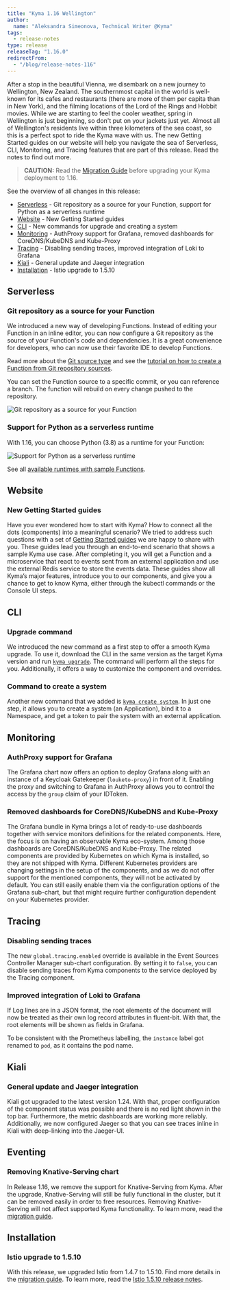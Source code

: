 ```yaml
---
title: "Kyma 1.16 Wellington"
author:
  name: "Aleksandra Simeonova, Technical Writer @Kyma"
tags:
  - release-notes
type: release
releaseTag: "1.16.0"
redirectFrom:
  - "/blog/release-notes-116"
---
```


After a stop in the beautiful Vienna, we disembark on a new journey to Wellington, New Zealand. The southernmost capital in the world is well-known for its cafes and restaurants (there are more of them per capita than in New York), and the filming locations of the Lord of the Rings and Hobbit movies. While we are starting to feel the cooler weather, spring in Wellington is just beginning, so don't put on your jackets just yet. Almost all of Wellington's residents live within three kilometers of the sea coast, so this is a perfect spot to ride the Kyma wave with us. The new Getting Started guides on our website will help you navigate the sea of Serverless, CLI, Monitoring, and Tracing features that are part of this release. Read the notes to find out more.

<!-- overview -->

> **CAUTION:** Read the [Migration Guide](https://github.com/kyma-project/kyma/blob/release-1.16/docs/migration-guides/1.15-1.16.md) before upgrading your Kyma deployment to 1.16.

See the overview of all changes in this release:

- [Serverless](#serverless) - Git repository as a source for your Function, support for Python as a serverless runtime
- [Website](#website) - New Getting Started guides
- [CLI](#cli) - New commands for upgrade and creating a system
- [Monitoring](#monitoring) - AuthProxy support for Grafana, removed dashboards for CoreDNS/KubeDNS and Kube-Proxy
- [Tracing](#tracing) - Disabling sending traces, improved integration of Loki to Grafana
- [Kiali](#kiali) - General update and Jaeger integration
- [Installation](#installation) - Istio upgrade to 1.5.10

## Serverless

### Git repository as a source for your Function

We introduced a new way of developing Functions. Instead of editing your Function in an inline editor, you can now configure a Git repository as the source of your Function's code and dependencies. It is a great convenience for developers, who can now use their favorite IDE to develop Functions.

Read more about the [Git source type](https://kyma-project.io/docs/1.16/components/serverless/#details-git-source-type) and see the [tutorial on how to create a Function from Git repository sources](https://kyma-project.io/docs/1.16/components/serverless/#tutorials-create-a-function-from-git-repository-sources).

You can set the Function source to a specific commit, or you can reference a branch. The function will rebuild on every change pushed to the repository.

![Git repository as a source for your Function](./git-create-fn.png)


### Support for Python as a serverless runtime

With 1.16, you can choose Python (3.8) as a runtime for your Function:

![Support for Python as a serverless runtime](./python-serverless.png)

See all [available runtimes with sample Functions](https://kyma-project.io/docs/1.16/components/serverless/#details-runtimes).

## Website

### New Getting Started guides

Have you ever wondered how to start with Kyma? How to connect all the dots (components) into a meaningful scenario? We tried to address such questions with a set of [Getting Started guides](https://kyma-project.io/docs/1.16/root/getting-started/) we are happy to share with you. These guides lead you through an end-to-end scenario that shows a sample Kyma use case. After completing it, you will get a Function and a microservice that react to events sent from an external application and use the external Redis service to store the events data. These guides show all Kyma’s major features, introduce you to our components, and give you a chance to get to know Kyma, either through the kubectl commands or the Console UI steps.

## CLI

### Upgrade command

We introduced the new command as a first step to offer a smooth Kyma upgrade. To use it, download the CLI in the same version as the target Kyma version and run [`kyma upgrade`](/cli/commands/#kyma-upgrade-kyma-upgrade). The command will perform all the steps for you. Additionally, it offers a way to customize the component and overrides.

### Command to create a system

Another new command that we added is [`kyma create system`](/cli/commands/#kyma-create-system-kyma-create-system). In just one step, it allows you to create a system (an Application), bind it to a Namespace, and get a token to pair the system with an external application.

## Monitoring

### AuthProxy support for Grafana

The Grafana chart now offers an option to deploy Grafana along with an instance of a Keycloak Gatekeeper (`louketo-proxy`) in front of it. Enabling the proxy and switching to Grafana in AuthProxy allows you to control the access by the `group` claim of your IDToken.

### Removed dashboards for CoreDNS/KubeDNS and Kube-Proxy

The Grafana bundle in Kyma brings a lot of ready-to-use dashboards together with service monitors definitions for the related components. Here, the focus is on having an observable Kyma eco-system. Among those dashboards are CoreDNS/KubeDNS and Kube-Proxy. The related components are provided by Kubernetes on which Kyma is installed, so they are not shipped with Kyma. Different Kubernetes providers are changing settings in the setup of the components, and as we do not offer support for the mentioned components, they will not be activated by default. You can still easily enable them via the configuration options of the Grafana sub-chart, but that might require further configuration dependent on your Kubernetes provider.

## Tracing

### Disabling sending traces

The new `global.tracing.enabled` override is available in the Event Sources Controller Manager sub-chart configuration. By setting it to `false`, you can disable sending traces from Kyma components to the service deployed by the Tracing component.

### Improved integration of Loki to Grafana

If Log lines are in a JSON format, the root elements of the document will now be treated as their own log record attributes in fluent-bit. With that, the root elements will be shown as fields in Grafana.

To be consistent with the Prometheus labelling, the `instance` label got renamed to `pod`, as it contains the pod name.

## Kiali

### General update and Jaeger integration

Kiali got upgraded to the latest version 1.24. With that, proper configuration of the component status was possible and there is no red light shown in the top bar. Furthermore, the metric dashboards are working more reliably.
Additionally, we now configured Jaeger so that you can see traces inline in Kiali with deep-linking into the Jaeger-UI.

## Eventing

### Removing Knative-Serving chart

In Release 1.16, we remove the support for Knative-Serving from Kyma. After the upgrade, Knative-Serving will still be fully functional in the cluster, but it can be removed easily in order to free resources. Removing Knative-Serving will not affect supported Kyma functionality. To learn more, read the [migration guide](https://github.com/kyma-project/kyma/blob/release-1.16/docs/migration-guides/1.15-1.16.md).

## Installation

### Istio upgrade to 1.5.10

With this release, we upgraded Istio from 1.4.7 to 1.5.10. Find more details in the [migration guide](https://github.com/kyma-project/kyma/blob/release-1.16/docs/migration-guides/1.15-1.16.md). To learn more, read the [Istio 1.5.10 release notes](https://istio.io/latest/news/releases/1.5.x/announcing-1.5.10/).
